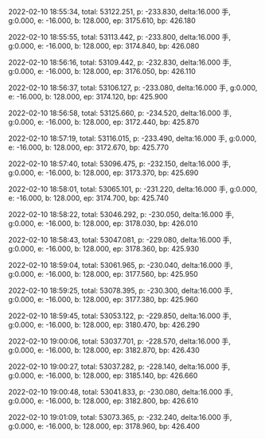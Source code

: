 2022-02-10 18:55:34, total: 53122.251, p: -233.830, delta:16.000 手, g:0.000, e: -16.000, b: 128.000, ep: 3175.610, bp: 426.180

2022-02-10 18:55:55, total: 53113.442, p: -233.800, delta:16.000 手, g:0.000, e: -16.000, b: 128.000, ep: 3174.840, bp: 426.080

2022-02-10 18:56:16, total: 53109.442, p: -232.830, delta:16.000 手, g:0.000, e: -16.000, b: 128.000, ep: 3176.050, bp: 426.110

2022-02-10 18:56:37, total: 53106.127, p: -233.080, delta:16.000 手, g:0.000, e: -16.000, b: 128.000, ep: 3174.120, bp: 425.900

2022-02-10 18:56:58, total: 53125.660, p: -234.520, delta:16.000 手, g:0.000, e: -16.000, b: 128.000, ep: 3172.440, bp: 425.870

2022-02-10 18:57:19, total: 53116.015, p: -233.490, delta:16.000 手, g:0.000, e: -16.000, b: 128.000, ep: 3172.670, bp: 425.770

2022-02-10 18:57:40, total: 53096.475, p: -232.150, delta:16.000 手, g:0.000, e: -16.000, b: 128.000, ep: 3173.370, bp: 425.690

2022-02-10 18:58:01, total: 53065.101, p: -231.220, delta:16.000 手, g:0.000, e: -16.000, b: 128.000, ep: 3174.700, bp: 425.740

2022-02-10 18:58:22, total: 53046.292, p: -230.050, delta:16.000 手, g:0.000, e: -16.000, b: 128.000, ep: 3178.030, bp: 426.010

2022-02-10 18:58:43, total: 53047.081, p: -229.080, delta:16.000 手, g:0.000, e: -16.000, b: 128.000, ep: 3178.360, bp: 425.930

2022-02-10 18:59:04, total: 53061.965, p: -230.040, delta:16.000 手, g:0.000, e: -16.000, b: 128.000, ep: 3177.560, bp: 425.950

2022-02-10 18:59:25, total: 53078.395, p: -230.300, delta:16.000 手, g:0.000, e: -16.000, b: 128.000, ep: 3177.380, bp: 425.960

2022-02-10 18:59:45, total: 53053.122, p: -229.850, delta:16.000 手, g:0.000, e: -16.000, b: 128.000, ep: 3180.470, bp: 426.290

2022-02-10 19:00:06, total: 53037.701, p: -228.570, delta:16.000 手, g:0.000, e: -16.000, b: 128.000, ep: 3182.870, bp: 426.430

2022-02-10 19:00:27, total: 53037.282, p: -228.140, delta:16.000 手, g:0.000, e: -16.000, b: 128.000, ep: 3185.140, bp: 426.660

2022-02-10 19:00:48, total: 53041.833, p: -230.080, delta:16.000 手, g:0.000, e: -16.000, b: 128.000, ep: 3182.800, bp: 426.610

2022-02-10 19:01:09, total: 53073.365, p: -232.240, delta:16.000 手, g:0.000, e: -16.000, b: 128.000, ep: 3178.960, bp: 426.400